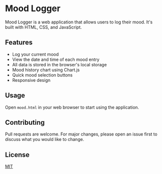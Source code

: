 # Mood Logger

Mood Logger is a web application that allows users to log their mood. It's built with HTML, CSS, and JavaScript.

## Features

- Log your current mood
- View the date and time of each mood entry
- All data is stored in the browser's local storage
- Mood history chart using Chart.js
- Quick mood selection buttons
- Responsive design

## Usage

Open `mood.html` in your web browser to start using the application.

## Contributing

Pull requests are welcome. For major changes, please open an issue first to discuss what you would like to change.

## License

[MIT](https://choosealicense.com/licenses/mit/)